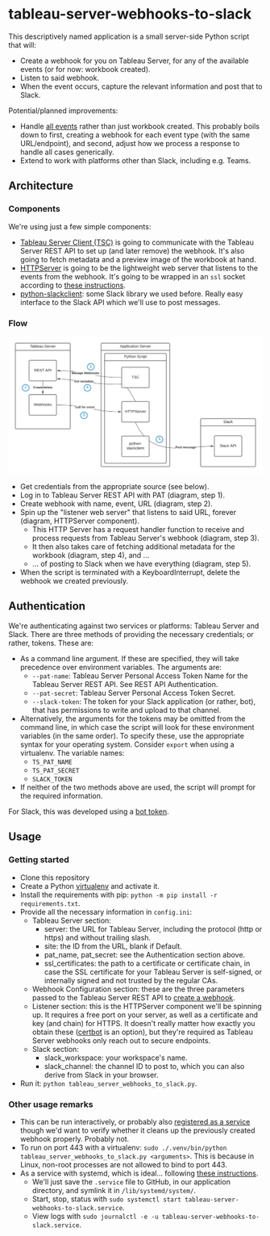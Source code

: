 # tableau-server-webhooks-to-slack

This descriptively named application is a small server-side Python script that will:

* Create a webhook for you on Tableau Server, for any of the available events (or for now: workbook created).
* Listen to said webhook.
* When the event occurs, capture the relevant information and post that to Slack.

Potential/planned improvements:

* Handle [all events](https://github.com/tableau/webhooks-docs#events) rather than just workbook created. This probably boils down to first, creating a webhook for each event type (with the same URL/endpoint), and second, adjust how we process a response to handle all cases generically.
* Extend to work with platforms other than Slack, including e.g. Teams.

## Architecture

### Components

We're using just a few simple components:

* [Tableau Server Client (TSC)](https://github.com/tableau/server-client-python) is going to communicate with the Tableau Server REST API to set up (and later remove) the webhook. It's also going to fetch metadata and a preview image of the workbook at hand.
* [HTTPServer](https://docs.python.org/3/library/http.server.html) is going to be the lightweight web server that listens to the events from the webhook. It's going to be wrapped in an `ssl` socket according to [these instructions](https://blog.anvileight.com/posts/simple-python-http-server/).
* [python-slackclient](https://github.com/slackapi/python-slackclient): some Slack library we used before. Really easy interface to the Slack API which we'll use to post messages.

### Flow

![A diagram of the architecture of this solution.](./doc/tableau-server-webhooks-to-slack_-_Architecture.png "tableau-server-webhooks-to-slack - Architecture")

* Get credentials from the appropriate source (see below).
* Log in to Tableau Server REST API with PAT (diagram, step 1).
* Create webhook with name, event, URL (diagram, step 2).
* Spin up the "listener web server" that listens to said URL, forever (diagram, HTTPServer component).
  * This HTTP Server has a request handler function to receive and process requests from Tableau Server's webhook (diagram, step 3).
  * It then also takes care of fetching additional metadata for the workbook (diagram, step 4), and ...
  * ... of posting to Slack when we have everything (diagram, step 5).
* When the script is terminated with a KeyboardInterrupt, delete the webhook we created previously.

## Authentication

We're authenticating against two services or platforms: Tableau Server and Slack. There are three methods of providing the necessary credentials; or rather, tokens. These are:

* As a command line argument. If these are specified, they will take precedence over environment variables. The arguments are:
  * `--pat-name`: Tableau Server Personal Access Token Name for the Tableau Server REST API. See REST API Authentication.
  * `--pat-secret`: Tableau Server Personal Access Token Secret.
  * `--slack-token`: The token for your Slack application (or rather, bot), that has permissions to write and upload to that channel.
* Alternatively, the arguments for the tokens may be omitted from the command line, in which case the script will look for these environment variables (in the same order). To specify these, use the appropriate syntax for your operating system. Consider `export` when using a virtualenv. The variable names:
  * `TS_PAT_NAME`
  * `TS_PAT_SECRET`
  * `SLACK_TOKEN`  
* If neither of the two methods above are used, the script will prompt for the required information.

For Slack, this was developed using a [bot token](https://api.slack.com/authentication/token-types#bot).

## Usage

### Getting started

* Clone this repository
* Create a Python [virtualenv](https://docs.python-guide.org/dev/virtualenvs/) and activate it.
* Install the requirements with pip: `python -m pip install -r requirements.txt`.
* Provide all the necessary information in `config.ini`:
  * Tableau Server section:
    * server: the URL for Tableau Server, including the protocol (http or https) and without trailing slash.
    * site: the ID from the URL, blank if Default.
    * pat_name, pat_secret: see the Authentication section above.
    * ssl_certificates: the path to a certificate or certificate chain, in case the SSL certificate for your Tableau Server is self-signed, or internally signed and not trusted by the regular CAs.
  * Webhook Configuration section: these are the three parameters passed to the Tableau Server REST API to [create a webhook](https://github.com/tableau/webhooks-docs#curl).
  * Listener section: this is the HTTPServer component we'll be spinning up. It requires a free port on your server, as well as a certificate and key (and chain) for HTTPS. It doesn't really matter how exactly you obtain these ([certbot](https://certbot.eff.org/) is an option), but they're required as Tableau Server webhooks only reach out to secure endpoints.
  * Slack section:
    * slack_workspace: your workspace's name.
    * slack_channel: the channel ID to post to, which you can also derive from Slack in your browser.
* Run it: `python tableau_server_webhooks_to_slack.py`.

### Other usage remarks

* This can be run interactively, or probably also [registered as a service](https://blog.frd.mn/how-to-set-up-proper-startstop-services-ubuntu-debian-mac-windows/) though we'd want to verify whether it cleans up the previously created webhook properly. Probably not.
* To run on port 443 with a virtualenv: `sudo ./.venv/bin/python tableau_server_webhooks_to_slack.py <arguments>`. This is because in Linux, non-root processes are not allowed to bind to port 443.
* As a service with systemd, which is ideal... following [these instructions](https://tecadmin.net/setup-autorun-python-script-using-systemd/).
  * We'll just save the `.service` file to GitHub, in our application directory, and symlink it in `/lib/systemd/system/`.
  * Start, stop, status with `sudo systemctl start tableau-server-webhooks-to-slack.service`.
  * View logs with `sudo journalctl -e -u tableau-server-webhooks-to-slack.service`.
